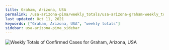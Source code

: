 ```yaml
---
title: Graham, Arizona, USA
permalink: /usa-arizona-pima/weekly_totals/usa-arizona-graham-weekly_totals.html
last_updated: Oct 11, 2021
keywords: ["Graham, Arizona, USA", "weekly totals"]
sidebar: usa-arizona-pima_sidebar
---
```


![Weekly Totals of Confirmed Cases for Graham, Arizona, USA](/covid_tracker/images/graphs/usa-arizona-graham-weekly_totals_graph.png)
